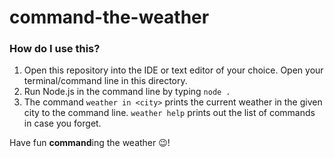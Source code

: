 # command-the-weather

### How do I use this?

1. Open this repository into the IDE or text editor of your choice. Open your terminal/command line in this directory.
2. Run Node.js in the command line by typing `node .`
3. The command `weather in <city>` prints the current weather in the given city to the command line. `weather help` prints out the list of commands in case you forget.

Have fun **command**ing the weather 😉!
